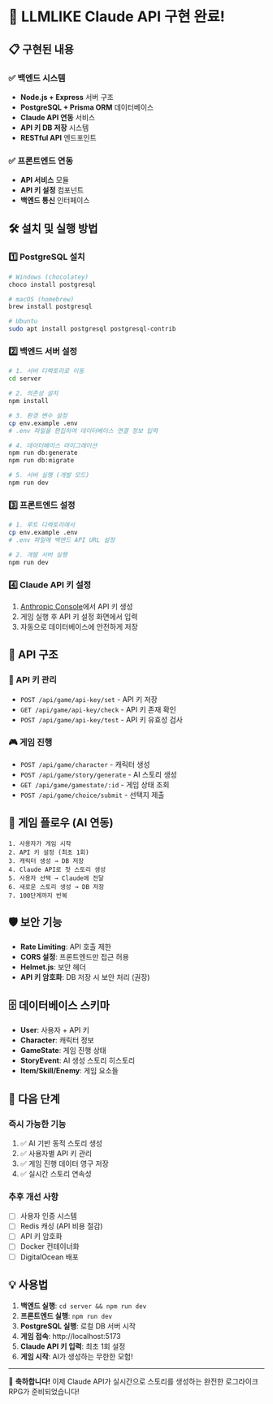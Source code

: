 # 🚀 LLMLIKE Claude API 구현 완료!

## 📋 구현된 내용

### ✅ 백엔드 시스템
- **Node.js + Express** 서버 구조
- **PostgreSQL + Prisma ORM** 데이터베이스
- **Claude API 연동** 서비스
- **API 키 DB 저장** 시스템
- **RESTful API** 엔드포인트

### ✅ 프론트엔드 연동
- **API 서비스** 모듈
- **API 키 설정** 컴포넌트
- **백엔드 통신** 인터페이스

## 🛠 설치 및 실행 방법

### 1️⃣ PostgreSQL 설치
```bash
# Windows (chocolatey)
choco install postgresql

# macOS (homebrew)
brew install postgresql

# Ubuntu
sudo apt install postgresql postgresql-contrib
```

### 2️⃣ 백엔드 서버 설정
```bash
# 1. 서버 디렉토리로 이동
cd server

# 2. 의존성 설치
npm install

# 3. 환경 변수 설정
cp env.example .env
# .env 파일을 편집하여 데이터베이스 연결 정보 입력

# 4. 데이터베이스 마이그레이션
npm run db:generate
npm run db:migrate

# 5. 서버 실행 (개발 모드)
npm run dev
```

### 3️⃣ 프론트엔드 설정
```bash
# 1. 루트 디렉토리에서
cp env.example .env
# .env 파일에 백엔드 API URL 설정

# 2. 개발 서버 실행
npm run dev
```

### 4️⃣ Claude API 키 설정
1. [Anthropic Console](https://console.anthropic.com/)에서 API 키 생성
2. 게임 실행 후 API 키 설정 화면에서 입력
3. 자동으로 데이터베이스에 안전하게 저장

## 📡 API 구조

### 🔑 API 키 관리
- `POST /api/game/api-key/set` - API 키 저장
- `GET /api/game/api-key/check` - API 키 존재 확인
- `POST /api/game/api-key/test` - API 키 유효성 검사

### 🎮 게임 진행
- `POST /api/game/character` - 캐릭터 생성
- `POST /api/game/story/generate` - AI 스토리 생성
- `GET /api/game/gamestate/:id` - 게임 상태 조회
- `POST /api/game/choice/submit` - 선택지 제출

## 🔄 게임 플로우 (AI 연동)

```
1. 사용자가 게임 시작
2. API 키 설정 (최초 1회)
3. 캐릭터 생성 → DB 저장
4. Claude API로 첫 스토리 생성
5. 사용자 선택 → Claude에 전달
6. 새로운 스토리 생성 → DB 저장
7. 100단계까지 반복
```

## 🛡 보안 기능

- **Rate Limiting**: API 호출 제한
- **CORS 설정**: 프론트엔드만 접근 허용
- **Helmet.js**: 보안 헤더
- **API 키 암호화**: DB 저장 시 보안 처리 (권장)

## 🗄 데이터베이스 스키마

- **User**: 사용자 + API 키
- **Character**: 캐릭터 정보
- **GameState**: 게임 진행 상태
- **StoryEvent**: AI 생성 스토리 히스토리
- **Item/Skill/Enemy**: 게임 요소들

## 🚀 다음 단계

### 즉시 가능한 기능
1. ✅ AI 기반 동적 스토리 생성
2. ✅ 사용자별 API 키 관리
3. ✅ 게임 진행 데이터 영구 저장
4. ✅ 실시간 스토리 연속성

### 추후 개선 사항
- [ ] 사용자 인증 시스템
- [ ] Redis 캐싱 (API 비용 절감)
- [ ] API 키 암호화
- [ ] Docker 컨테이너화
- [ ] DigitalOcean 배포

## 💡 사용법

1. **백엔드 실행**: `cd server && npm run dev`
2. **프론트엔드 실행**: `npm run dev`
3. **PostgreSQL 실행**: 로컬 DB 서버 시작
4. **게임 접속**: http://localhost:5173
5. **Claude API 키 입력**: 최초 1회 설정
6. **게임 시작**: AI가 생성하는 무한한 모험!

---

🎉 **축하합니다!** 이제 Claude API가 실시간으로 스토리를 생성하는 완전한 로그라이크 RPG가 준비되었습니다! 